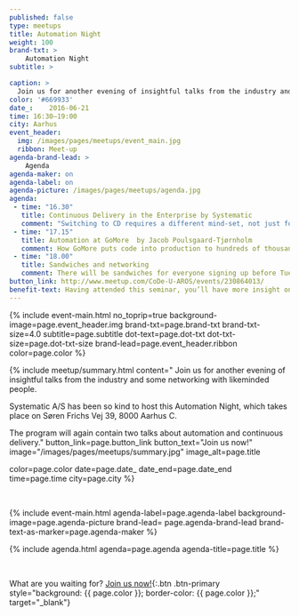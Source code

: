 ```yaml
---
published: false
type: meetups
title: Automation Night
weight: 100
brand-txt: >
    Automation Night
subtitle: >

caption: >
  Join us for another evening of insightful talks from the industry and some networking with likeminded people.
color: '#669933'
date_:    2016-06-21
time: 16:30—19:00
city: Aarhus
event_header:
  img: /images/pages/meetups/event_main.jpg
  ribbon: Meet-up
agenda-brand-lead: >
    Agenda
agenda-maker: on
agenda-label: on
agenda-picture: /images/pages/meetups/agenda.jpg
agenda:
 - time: "16.30"
   title: Continuous Delivery in the Enterprise by Systematic
   comment: "Switching to CD requires a different mind-set, not just for developers. Notice: This talk will be in Danish."
 - time: "17.15"
   title: Automation at GoMore  by Jacob Poulsgaard-Tjørnholm
   comment: How GoMore puts code into production to hundreds of thousands of users.
 - time: "18.00"
   title: Sandwiches and networking
   comment: There will be sandwiches for everyone signing up before Tuesday the 7th of June.
button_link: http://www.meetup.com/CoDe-U-AROS/events/230864013/
benefit-text: Having attended this seminar, you’ll have more insight on how your company can
---
```


{% include event-main.html
no_toprip=true
background-image=page.event_header.img
brand-txt=page.brand-txt
brand-txt-size=4.0
subtitle=page.subtitle
dot-text=page.dot-txt
dot-txt-size=page.dot-txt-size
brand-lead=page.event_header.ribbon
color=page.color %}

{% include meetup/summary.html
content="
Join us for another evening of insightful talks from the industry and some networking with likeminded people.

Systematic A/S has been so kind to host this Automation Night, which takes place on Søren Frichs Vej 39, 8000 Aarhus C.

The program will again contain two talks about automation and continuous delivery."
button_link=page.button_link
button_text="Join us now!"
image="/images/pages/meetups/summary.jpg"
image_alt=page.title

color=page.color
date=page.date_
date_end=page.date_end
time=page.time
city=page.city
%}


<br>

{% include event-main.html
agenda-label=page.agenda-label
background-image=page.agenda-picture
brand-lead= page.agenda-brand-lead
brand-text-as-marker=page.agenda-maker %}

{% include agenda.html
agenda=page.agenda
agenda-title=page.title %}


<br>



What are you waiting for? [Join us now!](http://www.meetup.com/CoDe-U-AROS/events/230864013/){:.btn .btn-primary style="background: {{ page.color }}; border-color: {{ page.color }};" target="_blank"}
